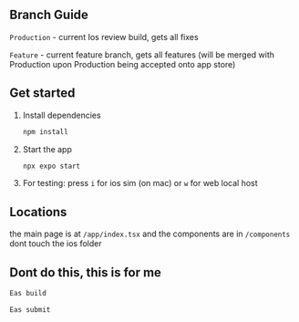 ## Branch Guide

`Production` - current Ios review build, gets all fixes

`Feature` - current feature branch, gets all features (will be merged with Production upon Production being accepted onto app store)


## Get started

1. Install dependencies

   ```bash
   npm install
   ```

2. Start the app

   ```bash
   npx expo start
   ```

3. For testing:
   press `i` for ios sim (on mac) or `w` for web local host
     
## Locations

the main page is at `/app/index.tsx` and the components are in `/components` dont touch the ios folder


## Dont do this, this is for me

   ```bash
   Eas build
   ```
   
   ```bash
   Eas submit
   ```
